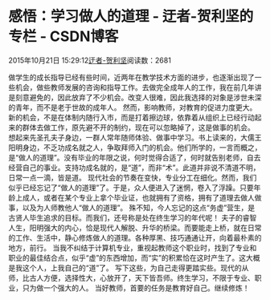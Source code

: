 
# 感悟：学习做人的道理 - 迂者-贺利坚的专栏 - CSDN博客

2015年10月21日 15:29:12[迂者-贺利坚](https://me.csdn.net/sxhelijian)阅读数：2681


做学生的成长指导已经有些时间，近两年在教学技术方面的进步，也逐渐出现了一些机会，做些教师发展的咨询和指导工作。去做完全成年人的工作，我在前几年讲是刻意避免的，因此放弃了不少机会。改变人很难，因此我选择的对象是涉世未深的青年，而不是老于世故的成年人。
然而，影响教师，对教育的促进力度更大。新的机会，不是在体制内随行入市，而是打着擦边球，依靠着从组织上已经行动起来的群体去做工作，原先避不开的制约，现在可以忽略掉了，这是做事的机会。
想起来先圣孔夫子身边，一群人常年随师体验、做事中学习。书上读来的，大儒王阳明身边，不乏功成名就之人，争取拜师入门的机会。他们所学的，一言而概之，是“做人的道理”。没有毕业的年限之说，何时觉得合适了，何时就告别老师，自去经营自己的事业。支持功成名就的，是“道”，而非“术”。此道并非说不清道不明，日常一点一滴，皆是道。
现代社会的节奏在变快，专业分工在细化。然而，我们似乎已经忘记了“做人的道理”了。于是，众人便进入了迷惘，卷入了浮躁。只要年龄上成人，或者在某个专业上拿个毕业证，也就拥有了资格，拥有了道理去做人做事，以及为人师教他人“做人的道理”。
殊不知，今人忘记的这点“务虚”营生，是古贤人毕生追求的目标。而我们，还号称是处在终生学习的年代呢！
夫子的睿智人生，阳明强大的内心，恰是现代人解脱、升华的桥梁。而要能走上桥，就在日常的工作、生活中，静心修炼做人的道理。各种厚黑、技巧通通让开，向着最朴素的地方，前行。
当我不纠结于计算机专业，重视起教师这个职业时，找到了专业和职业的最佳结合点，似乎“虚”的东西增加，而“实”的积累恰在这时产生了。这大概是我这个人，上我自己的“道”了。
写下这些，为自己走得更踏实些。现代的从师，比古人方便，选择性大，心放开了，天下皆吾师。终生学习，不限于专业、职业，只为做一个强大的人。
当好教师，首要的任务是教育好自己。继续修炼！

